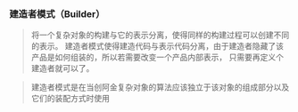 ### 建造者模式（Builder）

> 将一个复杂对象的构建与它的表示分离，使得同样的构建过程可以创建不同的表示。
> 建造者模式使得建造代码与表示代码分离，由于建造者隐藏了该产品是如何组装的，所以若需要改变一个产品内部表示，
> 只需要再定义个建造者就可以了。

> 建造者模式是在当创阿金复杂对象的算法应该独立于该对象的组成部分以及它们的装配方式时使用 